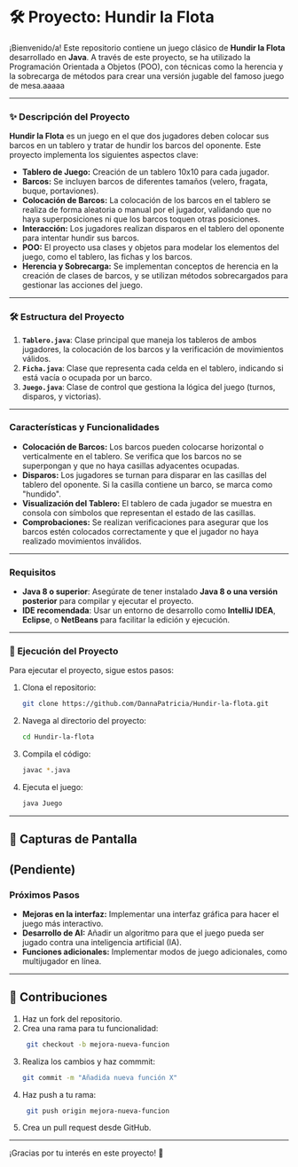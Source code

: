# 🛠️ Proyecto: Hundir la Flota

¡Bienvenido/a! Este repositorio contiene un juego clásico de **Hundir la Flota** desarrollado en **Java**. A través de este proyecto, se ha utilizado la Programación Orientada a Objetos (POO), con técnicas como la herencia y la sobrecarga de métodos para crear una versión jugable del famoso juego de mesa.aaaaa

---

### ✨ Descripción del Proyecto

**Hundir la Flota** es un juego en el que dos jugadores deben colocar sus barcos en un tablero y tratar de hundir los barcos del oponente. Este proyecto implementa los siguientes aspectos clave:

- **Tablero de Juego:** Creación de un tablero 10x10 para cada jugador.
- **Barcos:** Se incluyen barcos de diferentes tamaños (velero, fragata, buque, portaviones).
- **Colocación de Barcos:** La colocación de los barcos en el tablero se realiza de forma aleatoria o manual por el jugador, validando que no haya superposiciones ni que los barcos toquen otras posiciones.
- **Interacción:** Los jugadores realizan disparos en el tablero del oponente para intentar hundir sus barcos.
- **POO:** El proyecto usa clases y objetos para modelar los elementos del juego, como el tablero, las fichas y los barcos.
- **Herencia y Sobrecarga:** Se implementan conceptos de herencia en la creación de clases de barcos, y se utilizan métodos sobrecargados para gestionar las acciones del juego.

---

### 🛠️ Estructura del Proyecto

1. **`Tablero.java`**: Clase principal que maneja los tableros de ambos jugadores, la colocación de los barcos y la verificación de movimientos válidos.
2. **`Ficha.java`**: Clase que representa cada celda en el tablero, indicando si está vacía o ocupada por un barco.
3. **`Juego.java`**: Clase de control que gestiona la lógica del juego (turnos, disparos, y victorias).

---

### Características y Funcionalidades

- **Colocación de Barcos:** Los barcos pueden colocarse horizontal o verticalmente en el tablero. Se verifica que los barcos no se superpongan y que no haya casillas adyacentes ocupadas.
- **Disparos:** Los jugadores se turnan para disparar en las casillas del tablero del oponente. Si la casilla contiene un barco, se marca como "hundido".
- **Visualización del Tablero:** El tablero de cada jugador se muestra en consola con símbolos que representan el estado de las casillas.
- **Comprobaciones:** Se realizan verificaciones para asegurar que los barcos estén colocados correctamente y que el jugador no haya realizado movimientos inválidos.

---

### Requisitos

- **Java 8 o superior**: Asegúrate de tener instalado **Java 8 o una versión posterior** para compilar y ejecutar el proyecto.
- **IDE recomendada**: Usar un entorno de desarrollo como **IntelliJ IDEA**, **Eclipse**, o **NetBeans** para facilitar la edición y ejecución.

---

### 🚀 Ejecución del Proyecto

Para ejecutar el proyecto, sigue estos pasos:

1. Clona el repositorio:
    ```bash
    git clone https://github.com/DannaPatricia/Hundir-la-flota.git
    ```

2. Navega al directorio del proyecto:
    ```bash
    cd Hundir-la-flota
    ```

3. Compila el código:
    ```bash
    javac *.java
    ```

4. Ejecuta el juego:
    ```bash
    java Juego
    ```

---

## 🎨 Capturas de Pantalla

(Pendiente)
---

### Próximos Pasos

- **Mejoras en la interfaz:** Implementar una interfaz gráfica para hacer el juego más interactivo.
- **Desarrollo de AI:** Añadir un algoritmo para que el juego pueda ser jugado contra una inteligencia artificial (IA).
- **Funciones adicionales:** Implementar modos de juego adicionales, como multijugador en línea.

---

## 🤝 Contribuciones

1. Haz un fork del repositorio.
2. Crea una rama para tu funcionalidad:
   ```bash
    git checkout -b mejora-nueva-funcion
3. Realiza los cambios y haz commmit:
   ```bash
   git commit -m "Añadida nueva función X"
4. Haz push a tu rama:
   ```bash
    git push origin mejora-nueva-funcion
5. Crea un pull request desde GitHub.

---
¡Gracias por tu interés en este proyecto! 🚀

